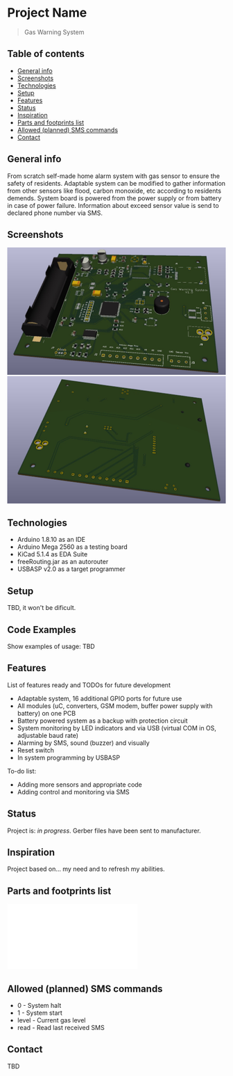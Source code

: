 # Project Name
> Gas Warning System

## Table of contents
* [General info](#general-info)
* [Screenshots](#screenshots)
* [Technologies](#technologies)
* [Setup](#setup)
* [Features](#features)
* [Status](#status)
* [Inspiration](#inspiration)
* [Parts and footprints list](#Parts-and-footprints-list)
* [Allowed (planned) SMS commands](#Allowed-(planned)-SMS-commands)
* [Contact](#contact)

## General info
From scratch self-made home alarm system with gas sensor to ensure the safety of residents.
Adaptable system can be modified to gather information from other sensors like flood, carbon monoxide, etc according to residents demends.
System board is powered from the power supply or from battery in case of power failure.
Information about exceed sensor value is send to declared phone number via SMS.

## Screenshots
![Top side 3D](./img/Top_side.jpg)
![Bottom side 3D](./img/Bottom_side.jpg)

## Technologies
* Arduino 1.8.10 as an IDE
* Arduino Mega 2560 as a testing board
* KiCad 5.1.4 as EDA Suite
* freeRouting.jar as an autorouter
* USBASP v2.0 as a target programmer

## Setup
TBD, it won't be dificult.

## Code Examples
Show examples of usage: TBD

## Features
List of features ready and TODOs for future development
* Adaptable system, 16 additional GPIO ports for future use
* All modules (uC, converters, GSM modem, buffer power supply with battery) on one PCB
* Battery powered system as a backup with protection circuit
* System monitoring by LED indicators and via USB (virtual COM in OS, adjustable baud rate)
* Alarming by SMS, sound (buzzer) and visually
* Reset switch
* In system programming by USBASP 

To-do list:
* Adding more sensors and appropriate code
* Adding control and monitoring via SMS

## Status
Project is: _in progress_. Gerber files have been sent to manufacturer.

## Inspiration
Project based on... my need and to refresh my abilities.

## Parts and footprints list
![Parts used to build Gas Warning System](./Parts_list.txt)

## Allowed (planned) SMS commands 
* 0 - System halt
* 1 - System start
* level - Current gas level
* read - Read last received SMS



## Contact
TBD

